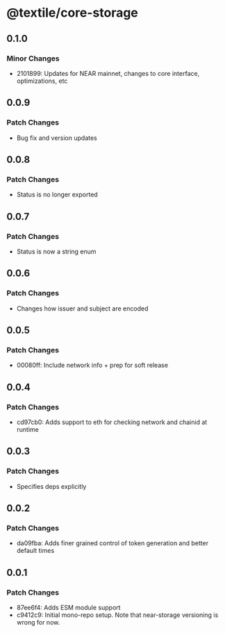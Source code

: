 # @textile/core-storage

## 0.1.0

### Minor Changes

- 2101899: Updates for NEAR mainnet, changes to core interface, optimizations, etc

## 0.0.9

### Patch Changes

- Bug fix and version updates

## 0.0.8

### Patch Changes

- Status is no longer exported

## 0.0.7

### Patch Changes

- Status is now a string enum

## 0.0.6

### Patch Changes

- Changes how issuer and subject are encoded

## 0.0.5

### Patch Changes

- 00080ff: Include network info + prep for soft release

## 0.0.4

### Patch Changes

- cd97cb0: Adds support to eth for checking network and chainid at runtime

## 0.0.3

### Patch Changes

- Specifies deps explicitly

## 0.0.2

### Patch Changes

- da09fba: Adds finer grained control of token generation and better default times

## 0.0.1

### Patch Changes

- 87ee6f4: Adds ESM module support
- c9412c9: Initial mono-repo setup. Note that near-storage versioning is wrong for now.
